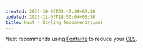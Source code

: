 ```yaml
---
created: 2023-10-05T23:47:39+05:30
updated: 2023-11-03T18:50:04+05:30
title: Nuxt - Styling Recommendations
---
```



Nuxt recommends using [Fontaine](https://github.com/nuxt-modules/fontaine) to reduce your [CLS](https://web.dev/cls/). 